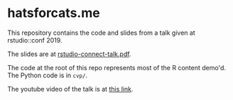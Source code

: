# hatsforcats.me

This repository contains the code and slides from a talk given at rstudio::conf 2019.

The slides are at [rstudio-connect-talk.pdf](rstudio-connect-talk.pdf).

The code at the root of this repo represents most of the R content demo'd. The Python code is in `cvp/`.

The youtube video of the talk is at [this link](https://www.youtube.com/watch?v=KnG3h41K5Xc).
